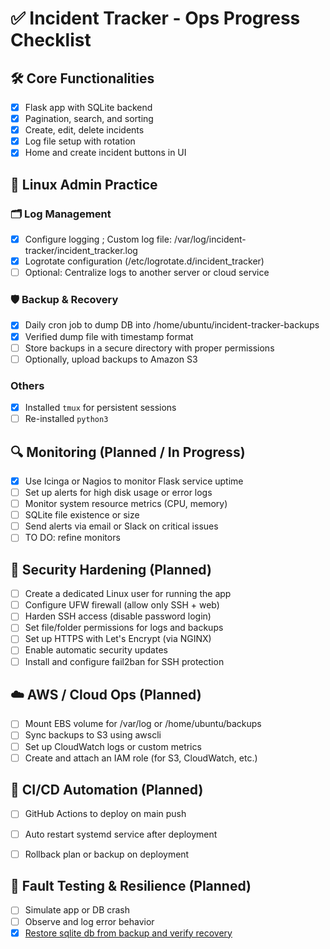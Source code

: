 # ✅ Incident Tracker - Ops Progress Checklist
## 🛠️ Core Functionalities
- [x] Flask app with SQLite backend
- [x] Pagination, search, and sorting
- [x] Create, edit, delete incidents
- [x] Log file setup with rotation
- [x] Home and create incident buttons in UI

## 🔧 Linux Admin Practice
### 🗂️ Log Management
- [x] Configure logging ; Custom log file: /var/log/incident-tracker/incident_tracker.log
- [x] Logrotate configuration (/etc/logrotate.d/incident_tracker)
- [ ] Optional: Centralize logs to another server or cloud service

### 🛡️ Backup & Recovery
- [x] Daily cron job to dump DB into /home/ubuntu/incident-tracker-backups
- [x] Verified dump file with timestamp format
- [ ] Store backups in a secure directory with proper permissions
- [ ] Optionally, upload backups to Amazon S3

### Others
- [x] Installed `tmux` for persistent sessions
- [ ] Re-installed `python3`

## 🔍 Monitoring (Planned / In Progress)
- [x] Use Icinga or Nagios to monitor Flask service uptime
- [ ] Set up alerts for high disk usage or error logs
- [ ] Monitor system resource metrics (CPU, memory)
- [ ] SQLite file existence or size
- [ ] Send alerts via email or Slack on critical issues
- [ ] TO DO: refine monitors

## 🔐 Security Hardening (Planned)
- [ ] Create a dedicated Linux user for running the app
- [ ] Configure UFW firewall (allow only SSH + web)
- [ ] Harden SSH access (disable password login)
- [ ] Set file/folder permissions for logs and backups
- [ ] Set up HTTPS with Let's Encrypt (via NGINX)
- [ ] Enable automatic security updates
- [ ] Install and configure fail2ban for SSH protection

## ☁️ AWS / Cloud Ops (Planned)
- [ ] Mount EBS volume for /var/log or /home/ubuntu/backups
- [ ] Sync backups to S3 using awscli
- [ ] Set up CloudWatch logs or custom metrics
- [ ] Create and attach an IAM role (for S3, CloudWatch, etc.)

## 🚀 CI/CD Automation (Planned)
- [ ] GitHub Actions to deploy on main push
- [ ] Auto restart systemd service after deployment
- [ ] Rollback plan or backup on deployment


## 🧪 Fault Testing & Resilience (Planned)
- [ ] Simulate app or DB crash
- [ ] Observe and log error behavior
- [x] [Restore sqlite db from backup and verify recovery ](https://github.com/sadieedwin/incident-tracker-web-app/blob/main/docs/sqlite-db-restore-simulation.md)

